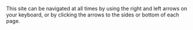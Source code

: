 This site can be navigated at all times by using the right and left arrows on your keyboard, or by clicking the  arrows to the sides or bottom of each page.